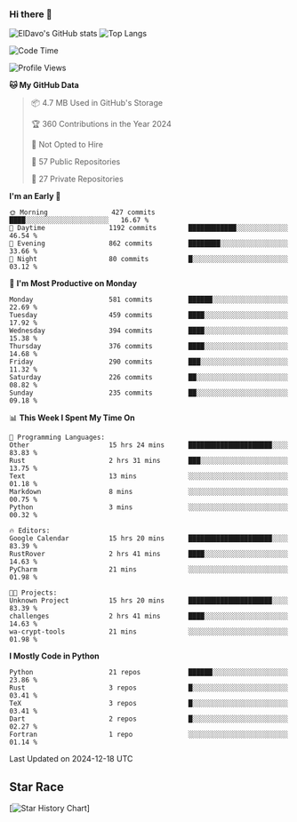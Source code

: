 ### Hi there 👋
![ElDavo's GitHub stats](https://github-readme-stats.vercel.app/api?username=ElDavoo&show_icons=true&theme=chartreuse-dark)
![Top Langs](https://github-readme-stats.vercel.app/api/top-langs/?username=ElDavoo&theme=chartreuse-dark&layout=compact)

<!--START_SECTION:waka-->
![Code Time](http://img.shields.io/badge/Code%20Time-2%2C248%20hrs%203%20mins-blue)

![Profile Views](http://img.shields.io/badge/Profile%20Views-0-blue)

**🐱 My GitHub Data** 

> 📦 4.7 MB Used in GitHub's Storage 
 > 
> 🏆 360 Contributions in the Year 2024
 > 
> 🚫 Not Opted to Hire
 > 
> 📜 57 Public Repositories 
 > 
> 🔑 27 Private Repositories 
 > 
**I'm an Early 🐤** 

```text
🌞 Morning                427 commits         ████░░░░░░░░░░░░░░░░░░░░░   16.67 % 
🌆 Daytime                1192 commits        ████████████░░░░░░░░░░░░░   46.54 % 
🌃 Evening                862 commits         ████████░░░░░░░░░░░░░░░░░   33.66 % 
🌙 Night                  80 commits          █░░░░░░░░░░░░░░░░░░░░░░░░   03.12 % 
```
📅 **I'm Most Productive on Monday** 

```text
Monday                   581 commits         ██████░░░░░░░░░░░░░░░░░░░   22.69 % 
Tuesday                  459 commits         ████░░░░░░░░░░░░░░░░░░░░░   17.92 % 
Wednesday                394 commits         ████░░░░░░░░░░░░░░░░░░░░░   15.38 % 
Thursday                 376 commits         ████░░░░░░░░░░░░░░░░░░░░░   14.68 % 
Friday                   290 commits         ███░░░░░░░░░░░░░░░░░░░░░░   11.32 % 
Saturday                 226 commits         ██░░░░░░░░░░░░░░░░░░░░░░░   08.82 % 
Sunday                   235 commits         ██░░░░░░░░░░░░░░░░░░░░░░░   09.18 % 
```


📊 **This Week I Spent My Time On** 

```text
💬 Programming Languages: 
Other                    15 hrs 24 mins      █████████████████████░░░░   83.83 % 
Rust                     2 hrs 31 mins       ███░░░░░░░░░░░░░░░░░░░░░░   13.75 % 
Text                     13 mins             ░░░░░░░░░░░░░░░░░░░░░░░░░   01.18 % 
Markdown                 8 mins              ░░░░░░░░░░░░░░░░░░░░░░░░░   00.75 % 
Python                   3 mins              ░░░░░░░░░░░░░░░░░░░░░░░░░   00.32 % 

🔥 Editors: 
Google Calendar          15 hrs 20 mins      █████████████████████░░░░   83.39 % 
RustRover                2 hrs 41 mins       ████░░░░░░░░░░░░░░░░░░░░░   14.63 % 
PyCharm                  21 mins             ░░░░░░░░░░░░░░░░░░░░░░░░░   01.98 % 

🐱‍💻 Projects: 
Unknown Project          15 hrs 20 mins      █████████████████████░░░░   83.39 % 
challenges               2 hrs 41 mins       ████░░░░░░░░░░░░░░░░░░░░░   14.63 % 
wa-crypt-tools           21 mins             ░░░░░░░░░░░░░░░░░░░░░░░░░   01.98 % 
```

**I Mostly Code in Python** 

```text
Python                   21 repos            ██████░░░░░░░░░░░░░░░░░░░   23.86 % 
Rust                     3 repos             █░░░░░░░░░░░░░░░░░░░░░░░░   03.41 % 
TeX                      3 repos             █░░░░░░░░░░░░░░░░░░░░░░░░   03.41 % 
Dart                     2 repos             █░░░░░░░░░░░░░░░░░░░░░░░░   02.27 % 
Fortran                  1 repo              ░░░░░░░░░░░░░░░░░░░░░░░░░   01.14 % 
```




 Last Updated on 2024-12-18 UTC
<!--END_SECTION:waka-->

## Star Race

[![Star History Chart](https://api.star-history.com/svg?repos=ElDavoo/WhatsApp-Crypt14-Crypt15-Decrypter,ElDavoo/TuringOS,EliteAndroidApps/WhatsApp-Crypt12-Decrypter,KnugiHK/Whatsapp-Chat-Exporter&type=Date)]
